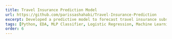 ```yaml
---
title: Travel Insurance Prediction Model
url: https://github.com/parissashahabi/Travel-Insurance-Prediction
excerpt: Developed a predictive model to forecast travel insurance subscriptions using MLP Classifier and Logistic Regression after data analysis and preprocessing in Python.
tags: [Python, EDA, MLP Classifier, Logistic Regression, Machine Learning]
order: 6
---
```

